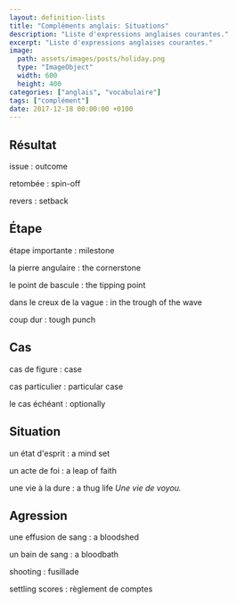 ```yaml
---
layout: definition-lists
title: "Compléments anglais: Situations"
description: "Liste d'expressions anglaises courantes."
excerpt: "Liste d'expressions anglaises courantes."
image:
  path: assets/images/posts/holiday.png
  type: "ImageObject"
  width: 600
  height: 400
categories: ["anglais", "vocabulaire"]
tags: ["complément"]
date: 2017-12-18 00:00:00 +0100
---
```


## Résultat

issue
: outcome

retombée
: spin-off

revers
: setback


## Étape

étape importante
: milestone

la pierre angulaire
: the cornerstone

le point de bascule
: the tipping point

dans le creux de la vague
: in the trough of the wave

coup dur
: tough punch


## Cas

cas de figure
: case

cas particulier
: particular case

le cas échéant
: optionally


## Situation

un état d'esprit
: a mind set

un acte de foi
: a leap of faith

une vie à la dure
: a thug life
*Une vie de voyou.*


## Agression

une effusion de sang
: a bloodshed

un bain de sang
: a bloodbath

shooting
: fusillade

settling scores
: règlement de comptes

